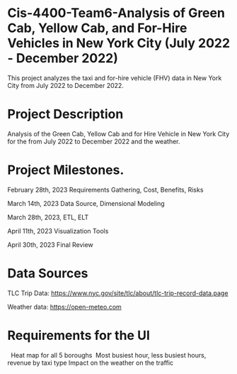 # Cis-4400-Team6-Analysis of Green Cab, Yellow Cab, and For-Hire Vehicles in New York City (July 2022 - December 2022)

This project analyzes the taxi and for-hire vehicle (FHV) data in New York City from July 2022 to December 2022.

# Project Description

Analysis of the Green Cab, Yellow Cab and for Hire Vehicle in New York City for the from July 2022 to December 2022 and the weather.

# Project Milestones.
 
February 28th, 2023   Requirements Gathering, Cost, Benefits, Risks

March 14th, 2023 Data Source, Dimensional Modeling

March 28th, 2023, ETL, ELT

April 11th, 2023   Visualization Tools

April 30th, 2023   Final Review

# Data Sources

TLC Trip Data: https://www.nyc.gov/site/tlc/about/tlc-trip-record-data.page

Weather data: https://open-meteo.com

# Requirements for the UI
 
Heat map for all 5 boroughs 
Most busiest hour, less busiest hours, 
revenue by taxi type
Impact on the weather on the traffic
